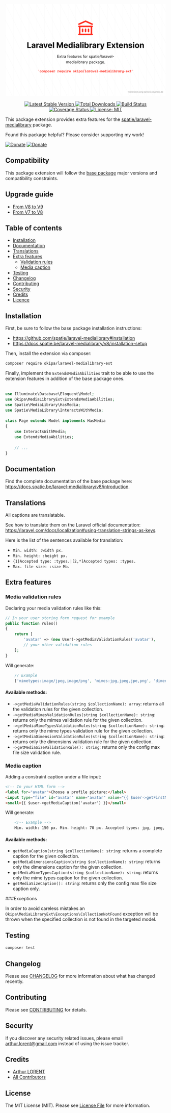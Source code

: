 ![Laravel Medialibrary Extension](/docs/laravel-medialibrary-ext.png)
<p align="center">
    <a href="https://github.com/Okipa/laravel-medialibrary-ext/releases" title="Latest Stable Version">
        <img src="https://img.shields.io/github/release/Okipa/laravel-medialibrary-ext.svg?style=flat-square" alt="Latest Stable Version">
    </a>
    <a href="https://packagist.org/packages/Okipa/laravel-medialibrary-ext" title="Total Downloads">
        <img src="https://img.shields.io/packagist/dt/okipa/laravel-medialibrary-ext.svg?style=flat-square" alt="Total Downloads">
    </a>
    <a href="https://github.com/Okipa/laravel-medialibrary-ext/actions" title="Build Status">
        <img src="https://github.com/Okipa/laravel-medialibrary-ext/workflows/CI/badge.svg" alt="Build Status">
    </a>
    <a href="https://coveralls.io/github/Okipa/laravel-medialibrary-ext?branch=master" title="Coverage Status">
        <img src="https://coveralls.io/repos/github/Okipa/laravel-medialibrary-ext/badge.svg?branch=master" alt="Coverage Status">
    </a>
    <a href="/LICENSE.md" title="License: MIT">
        <img src="https://img.shields.io/badge/License-MIT-blue.svg" alt="License: MIT">
    </a>
</p>

This package extension provides extra features for the [spatie/laravel-medialibrary](https://github.com/spatie/laravel-medialibrary) package.

Found this package helpful? Please consider supporting my work!

[![Donate](https://img.shields.io/badge/Buy_me_a-Ko--fi-ff5f5f.svg)](https://ko-fi.com/arthurlorent)
[![Donate](https://img.shields.io/badge/Donate_on-PayPal-green.svg)](https://paypal.me/arthurlorent)

## Compatibility

This package extension will follow the [base package](https://github.com/spatie/laravel-medialibrary) major versions and compatibility constraints.

## Upgrade guide

* [From V8 to V9](/docs/upgrade-guides/from-v8-to-v9.md)
* [From V7 to V8](/docs/upgrade-guides/from-v7-to-v8.md)

## Table of contents

* [Installation](#installation)
* [Documentation](#documentation)
* [Translations](#translations)
* [Extra features](#extra-features)
  * [Validation rules](#media-validation-rules)
  * [Media caption](#media-caption)
* [Testing](#testing)
* [Changelog](#changelog)
* [Contributing](#contributing)
* [Security](#security)
* [Credits](#credits)
* [Licence](#license)

## Installation

First, be sure to follow the base package installation instructions:

* https://github.com/spatie/laravel-medialibrary#installation
* https://docs.spatie.be/laravel-medialibrary/v8/installation-setup

Then, install the extension via composer:

```bash
composer require okipa/laravel-medialibrary-ext
```

Finally, implement the `ExtendsMediaAbilities` trait to be able to use the extension features in addition of the base package ones.

```php

use Illuminate\Database\Eloquent\Model;
use Okipa\MediaLibraryExt\ExtendsMediaAbilities;
use Spatie\MediaLibrary\HasMedia;
use Spatie\MediaLibrary\InteractsWithMedia;

class Page extends Model implements HasMedia
{
    use InteractsWithMedia;
    use ExtendsMediaAbilities;

	// ...
}
```

## Documentation

Find the complete documentation of the base package here: https://docs.spatie.be/laravel-medialibrary/v8/introduction.

## Translations

All captions are translatable.

See how to translate them on the Laravel official documentation: https://laravel.com/docs/localization#using-translation-strings-as-keys.

Here is the list of the sentences available for translation:

* `Min. width: :width px.`
* `Min. height: :height px.`
* `{1}Accepted type: :types.|[2,*]Accepted types: :types.`
* `Max. file size: :size Mb.`

## Extra features

### Media validation rules

Declaring your media validation rules like this:

```php
// In your user storing form request for example
public function rules()
{
    return [
        'avatar' => (new User)->getMediaValidationRules('avatar'),
        // your other validation rules
    ];
}
```

Will generate:

```php
    // Example
    ['mimetypes:image/jpeg,image/png', 'mimes:jpg,jpeg,jpe,png', 'dimensions:min_width=60,min_height=20', 'max:5000'];
```

#### Available methods:

* `->getMediaValidationRules(string $collectionName): array`: returns all the validation rules for the given collection.
* `->getMediaMimesValidationRules(string $collectionName): string`: returns only the mimes validation rule for the given collection.
* `->getMediaMimeTypesValidationRules(string $collectionName): string`: returns only the mime types validation rule for the given collection.
* `->getMediaDimensionValidationRules(string $collectionName): string`: returns only the dimensions validation rule for the given collection.
* `->getMediaSizeValidationRule(): string`: returns only the config max file size validation rule.

### Media caption

Adding a constraint caption under a file input:

```html
<!-- In your HTML form -->
<label for="avatar">Choose a profile picture:</label>
<input type="file" id="avatar" name="avatar" value="{{ $user->getFirstMedia('avatar')->name }}">
<small>{{ $user->getMediaCaption('avatar') }}</small>
```

Will generate:

```html
    <!-- Example -->
    Min. width: 150 px. Min. height: 70 px. Accepted types: jpg, jpeg, jpe, png. Max file size: 5Mb.
```

#### Available methods:

* `getMediaCaption(string $collectionName): string`: returns a complete caption for the given collection.
* `getMediaDimensionsCaption(string $collectionName): string`: returns only the dimensions caption for the given collection.
* `getMediaMimeTypesCaption(string $collectionName): string`: returns only the mime types caption for the given collection.
* `getMediaSizeCaption(): string`: returns only the config max file size caption only.

###Exceptions

In order to avoid careless mistakes an `Okipa\MediaLibraryExt\Exceptions\CollectionNotFound` exception will be thrown when the specified collection is not found in the 
targeted model. 

## Testing

``` bash
composer test
```

## Changelog

Please see [CHANGELOG](CHANGELOG.md) for more information about what has changed recently.

## Contributing

Please see [CONTRIBUTING](CONTRIBUTING.md) for details.

## Security

If you discover any security related issues, please email arthur.lorent@gmail.com instead of using the issue tracker.

## Credits

- [Arthur LORENT](https://github.com/okipa)
- [All Contributors](../../contributors)

## License

The MIT License (MIT). Please see [License File](LICENSE.md) for more information.
